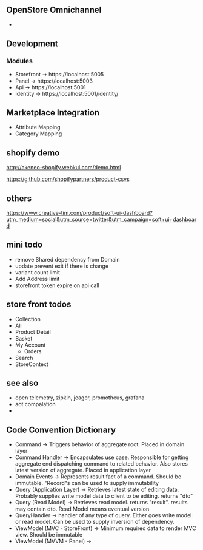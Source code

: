 ## OpenStore Omnichannel

- 

## Development

### Modules

- Storefront -> https://localhost:5005
- Panel -> https://localhost:5003
- Api -> https://localhost:5001
- Identity -> https://localhost:5001/identity/

## Marketplace Integration

- Attribute Mapping
- Category Mapping

## shopify demo
http://akeneo-shopify.webkul.com/demo.html

https://github.com/shopifypartners/product-csvs

## others
https://www.creative-tim.com/product/soft-ui-dashboard?utm_medium=social&utm_source=twitter&utm_campaign=soft+ui+dashboard

## mini todo
* remove Shared dependency from Domain
* update prevent exit if there is change
* variant count limit 
* Add Address limit
* storefront token expire on api call

## store front todos
* Collection
* All 
* Product Detail
* Basket
* My Account
  * Orders
* Search
* StoreContext 

## see also 
- open telemetry, zipkin, jeager, promotheus, grafana 
- aot compalation 
- 


## Code Convention Dictionary

- Command -> Triggers behavior of aggregate root. Placed in domain layer
- Command Handler -> Encapsulates use case. Responsible for getting aggregate end dispatching command to related behavior. Also stores latest version of aggregate. Placed in application layer 
- Domain Events -> Represents result fact of a command. Should be immutable. "Record"s can be used to supply immutability 
- Query (Application Layer) -> Retrieves latest state of editing data. Probably supplies write model data to client to be editing. returns "dto"
- Query (Read Model) -> Retrieves read model. returns "result". results may contain dto. Read Model means eventual version 
- QueryHandler -> handler of any type of query. Either goes write model or read model. Can be used to supply inversion of dependency. 
- ViewModel (MVC - StoreFront) -> Minimum required data to render MVC view. Should be immutable
- ViewModel (MVVM - Panel) -> 